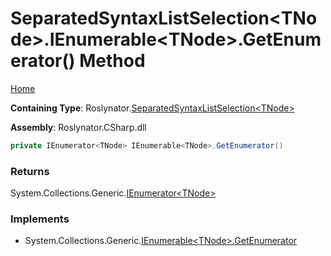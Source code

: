 # SeparatedSyntaxListSelection\<TNode>\.IEnumerable\<TNode>\.GetEnumerator\(\) Method

[Home](../../../README.md)

**Containing Type**: Roslynator\.[SeparatedSyntaxListSelection\<TNode>](../README.md)

**Assembly**: Roslynator\.CSharp\.dll

```csharp
private IEnumerator<TNode> IEnumerable<TNode>.GetEnumerator()
```

### Returns

System\.Collections\.Generic\.[IEnumerator\<TNode>](https://docs.microsoft.com/en-us/dotnet/api/system.collections.generic.ienumerator-1)

### Implements

* System\.Collections\.Generic\.[IEnumerable\<TNode>.GetEnumerator](https://docs.microsoft.com/en-us/dotnet/api/system.collections.generic.ienumerable-1.getenumerator)
